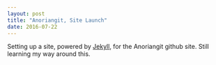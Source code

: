 ```yaml
---
layout: post
title: "Anoriangit, Site Launch"
date: 2016-07-22
---
```


Setting up a site, powered by [Jekyll](http://jekyllrb.com), for the Anoriangit github site. Still learning my way around this.

